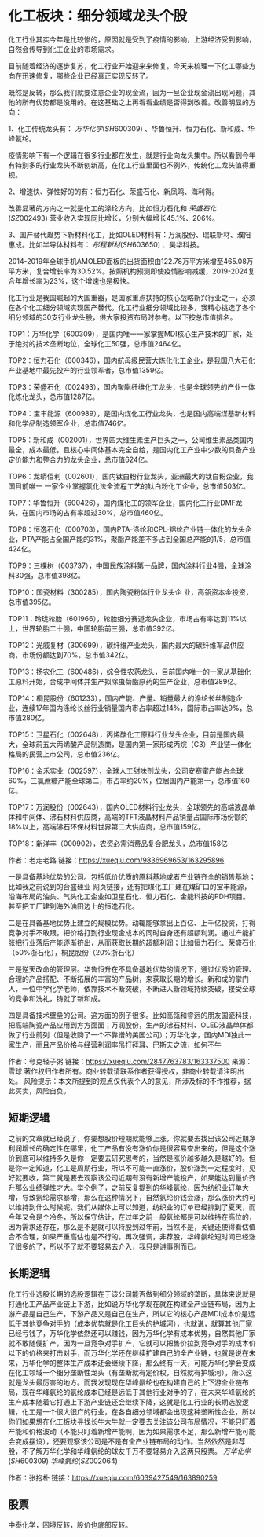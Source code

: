 # 化工板块：细分领域龙头个股

化工行业其实今年是比较惨的，原因就是受到了疫情的影响，上游经济受到影响，自然会传导到化工企业的市场需求。

目前随着经济的逐步复苏，化工行业开始迎来来修复。今天来梳理一下化工哪些方向在迅速修复，哪些企业已经真正实现反转了。

既然是反转，那么我们就要注意企业的现金流，因为一旦企业现金流出现问题，其他的所有优势都是没用的。在这基础之上再看看业绩是否得到改善。改善明显的方向：

1、化工传统龙头有： $万华化学(SH600309)$  、华鲁恒升、恒力石化、新和成、华峰氨纶。

疫情影响下有一个逻辑在很多行业都在发生，就是行业向龙头集中。所以看到今年有特别多的行业龙头不断创新高，在化工行业里面也不例外，传统化工龙头值得重视。

2、增速快、弹性好的的有：恒力石化、荣盛石化、新凤鸣、海利得。

改善显著的方向之一就是化工的涤纶方向，比如恒力石化和 $荣盛石化(SZ002493)$  营业收入实现同比增长，分别大幅增长45.1%、206%。

3、国产替代趋势下新材料化工，比如OLED材料有：万润股份、瑞联新材、濮阳惠成。比如半导体材料有： $彤程新材(SH603650)$  、昊华科技。

2014-2019年全球手机AMOLED面板的出货面积由122.78万平方米增至465.08万平方米，复合增长率为30.52%。按照机构预测即使疫情影响减缓，2019-2024复合年增长率为23%，这个增速也是极快。

化工行业是我国崛起的大国重器，是国家重点扶持的核心战略新兴行业之一，必须在各个化工细分领域实现国产替代。化工行业细分领域比较多，我精心挑选了各个细分领域的30支行业龙头股，供大家投资布局时参考。以下按总市值排名。

TOP1：万华化学（600309），是国内唯一一家掌握MDI核心生产技术的厂家，处于绝对的技术垄断地位，全球化工50强，总市值2464亿。

TOP2：恒力石化（600346），国内航母级民营大炼化化工企业，是我国八大石化产业基地中最先投产的行业领军者，总市值1359亿。

TOP3：荣盛石化（002493），国内聚酯纤维化工龙头，也是全球领先的产业一体化炼化龙头，总市值1287亿。

TOP4：宝丰能源（600989），是国内煤化工行业龙头，也是国内高端煤基新材料和化学品制造领军企业，总市值746亿。

TOP5：新和成（002001），世界四大维生素生产巨头之一，公司维生素品类国内最全，成本最低，且核心中间体基本完全自给，是国内化工产业中少数的具备产业定价能力和整合力的龙头企业，总市值624亿。

TOP6：龙蟒佰利（002601），国内钛白粉行业龙头，亚洲最大的钛白粉企业，我国目前唯一 一家企业掌握氯化法全流程工艺的钛白粉化工企业，总市值503亿。

TOP7：华鲁恒升（600426），国内煤化工的领军企业，国内化工行业DMF龙头，在国内市场的占有率超过30%，总市值460亿。

TOP8：恒逸石化（000703），国内PTA-涤纶和CPL-锦纶产业链一体化的龙头企业，PTA产能占全国产能的31%，聚酯产能差不多占到全国总产能的1/5，总市值424亿。

TOP9：三棵树（603737），中国民族涂料第一品牌，国内涂料行业4强，全球涂料30强，总市值398亿。

TOP10：国瓷材料（300285），国内陶瓷粉体行业龙头企 业，高瓴资本金投资，总市值395亿。

TOP11：玲珑轮胎（601966），轮胎细分赛道龙头企业，市场占有率达到11%以上，世界轮胎二十强，中国轮胎前三强，总市值392亿。

TOP12：光威复材（300699），碳纤维产业龙头，国内最大的碳纤维军品供应商，市场份额达到70%，总市值342亿。

TOP13：扬农化工（600486），综合性农药龙头，目前国内唯一的一家从基础化工原料开始，合成中间体并生产拟除虫菊酯原药的生产企业，总市值289亿。

TOP14：桐昆股份（601233），国内产能、产量、销量最大的涤纶长丝制造企业，连续17年国内涤纶长丝行业销量国内市占率超过14%，国际市占率达9%，总市值280亿。

TOP15：卫星石化（002648），丙烯酸化工原料行业龙头企业，目前是国内最大，全球前五大丙烯酸产品制造商，是国内第一家形成丙烷（C3）产业链一体化格局的民营上市公司，总市值236亿。


TOP16：金禾实业（002597），全球人工甜味剂龙头，公司安赛蜜产能占全球60%，三氯蔗糖产能全球第二，市占率约20%，位居国内产能第一，总市值160亿。

TOP17：万润股份（002643），国内OLED材料行业龙头，全球领先的高端液晶单体和中间体、沸石材料供应商，高端的TFT液晶材料产品销量占国际市场份额的18%以上，高端沸石环保材料世界第二大供应商，总市值159亿。

TOP18：新洋丰（000902），农资必需消费品复合肥龙头，总市值158亿



作者：老走老路
链接：https://xueqiu.com/9836969653/163295896

一是具备基地优势的公司。包括低价优质的原料基地或者产业链齐全的销售基地；比如我之前说到的合盛硅业 网页链接，还有把煤化工厂建在煤矿口的宝丰能源，沿海布局的油头、气头化工企业如卫星石化、恒力石化、金能科技的PDH项目。甚至把工厂建到海外油田边上的恒逸石化。

二是在具备基地优势上建立的规模优势。动辄能够拿出上百亿、上千亿投资，打得竞争对手不敢跟，把价格打到行业现金成本的同时自身还有超额利润。通过产能扩张把行业落后产能逐渐挤出，从而获取长期的超额利润；比如恒力石化、荣盛石化（50%浙石化），桐昆股份（20%浙石化）

三是逆天改命的管理层。华鲁恒升在不具备基地优势的情况下，通过优秀的管理、合理的产品搭配、不断拓展的丰富的产品树，来获取长期的增长。新和成的掌门人，一位中学化学老师，依靠技术不断突破，不断进入新领域持续突破，接受全球的竞争和洗礼，铸就了新和成。

四是具备技术壁垒的公司。这方面的例子很多。比如高瓴和睿远的朋友国瓷科技，把高端陶瓷产品应用到方方面面；万润股份，生产的沸石材料、OLED液晶单体都做了行业前列（但是收购了一个不靠谱的美国公司）；万华化学，国内MDI独此一家生产，而且产品价格与经营利润率吊打拜耳、巴斯夫之流，如何不牛



作者：夸克轻子粥
链接：https://xueqiu.com/2847763783/163337500
来源：雪球
著作权归作者所有。商业转载请联系作者获得授权，非商业转载请注明出处。
风险提示：本文所提到的观点仅代表个人的意见，所涉及标的不作推荐，据此买卖，风险自负。



## 短期逻辑

之前的文章就已经说了，你要想股价短期就能够上涨，你就要去找出该公司近期净利润增长的确定性在哪里，化工产品有没有涨价你是很容易查出来的，但是这个涨价到底可以维持多久是你一定要去研究思考的，当然是涨价越多越久是越好的。但是你一定知道，化工是周期行业，所以不可能一直涨价，股价涨到一定程度时，见好就要收，第二就是要去观察该公司近期有没有新增产能投产，如果能达到量价齐升那么业绩弹性才大。举个例子，之前反复提到的华峰氨纶，因为纺织业订单大增，导致氨纶需求暴增，那么在这种情况下，自然氨纶价钱会涨，那么涨价大约可以维持到什么时候呢，我们从媒体上可以知道，纺织业的订单已经排到了夏天，而今年又会是个冷冬，所以保守估计，在过年之前一般氨纶都是可以维持在高位的，因为需求还存在，那么是不是就可以持股到过年前，当然不是，关键还使得看估值合不合理，如果严重高估也是不行的。再次强调，非荐股，华峰氨纶短时间已经涨了很多的了，所以不了就不要轻易去介入，我只是讲事例而已。

## 长期逻辑

化工行业选股长期的选股逻辑在于该公司能否做到细分领域的垄断，具体来说就是打通化工产品产业链上下游，比如说万华化学现在就在构建全产业链布局，因为上游产品是自己生产，下游产品又是自己在生产，所以它的核心产品MDI成本价是远低于其他竞争对手的（成本优势就是化工巨头的护城河），也就说，就算其他厂家已经亏钱了，万华化学依然还可以赚钱，因为万华化学有成本优势，自然其他厂家就不敢随便扩产，因为一旦竞争对手扩产，它就可以把售价拉到竞争对手的成本价以下的价格来打击对手，而万华化学还在继续扩建自己的全产业链，也就是说在未来，万华化学的整体生产成本还会继续下降，那么终有一天，可能万华化学会变成在化工领域一个细分垄断性龙头（有垄断就有定价权，自然就有护城河），所以这就是龙头最厉害的地方。而我发现现在华峰氨纶也在构建自己的上下游全业链布局，现在华峰氨纶的氨纶成本已经是远低于其他行业对手的了，在未来华峰氨纶的生产成本随着它打通上下游产业链还会继续下降，这就是化工行业的长期选股逻辑，化工是一个很大很广的行业，在各自细分领域都会出现这种垄断性企业，所以你们如果想在化工板块寻找长牛大牛就一定要去关注该公司布局情况，不能只盯着产能和价格波动（不能只盯着新增产能啊，因为如果需求不足，那么新增产能可能会变成摆设），还要观察该公司是不是有全产业链布局的动作。当然依然是非荐股，不了解万华化学和华峰氨纶的球友千万不要轻易介入这两只股票。 $万华化学(SH600309)$    $华峰氨纶(SZ002064)$   



作者：张抱朴
链接：https://xueqiu.com/6039427549/163890259

## 股票

中泰化学，困境反转，股价也底部反转。